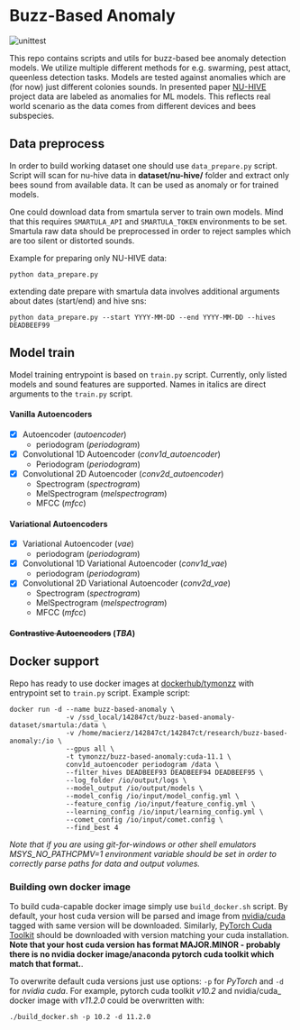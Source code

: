 # Buzz-Based Anomaly

![unittest](https://github.com/tymons/buzz-based-anomaly/actions/workflows/code-check-anaconda.yml/badge.svg)

This repo contains scripts and utils for buzz-based bee anomaly detection models. We utilize multiple different methods for e.g. swarming, pest attact, queenless detection tasks.
Models are tested against anomalies which are (for now) just different colonies sounds. In presented paper [NU-HIVE](https://zenodo.org/record/1321278) project data are labeled as anomalies for ML models. This reflects real world scenario
as the data comes from different devices and bees subspecies. 

## Data preprocess

In order to build working dataset one should use ```data_prepare.py``` script. Script will scan for nu-hive data in **dataset/nu-hive/** folder and extract only bees sound from available data.
It can be used as anomaly or for trained models.

One could download data from smartula server to train own models. Mind that this requires `SMARTULA_API` and `SMARTULA_TOKEN` environments to be set.
Smartula raw data should be preprocessed in order to reject samples which are too silent or distorted sounds.

Example for preparing only NU-HIVE data:
```shell
python data_prepare.py
```
extending date prepare with smartula data involves additional arguments about dates (start/end) and hive sns:
```shell
python data_prepare.py --start YYYY-MM-DD --end YYYY-MM-DD --hives DEADBEEF99
```
## Model train
Model training entrypoint is based on `train.py` script. Currently, only listed models and sound features are supported.
Names in italics are direct arguments to the `train.py` script.

#### Vanilla Autoencoders
- [x] Autoencoder (_autoencoder_)
  - periodogram (_periodogram_)
- [x] Convolutional 1D Autoencoder (_conv1d_autoencoder_)
  - Periodogram (_periodogram_)
- [x] Convolutional 2D Autoencoder (_conv2d_autoencoder_)
  - Spectrogram (_spectrogram_)
  - MelSpectrogram (_melspectrogram_)
  - MFCC (_mfcc_)

#### Variational Autoencoders
- [x] Variational Autoencoder (_vae_)
  - periodogram (_periodogram_)
- [x] Convolutional 1D Variational Autoencoder (_conv1d_vae_)
  - periodogram (_periodogram_)
- [x] Convolutional 2D Variational Autoencoder (_conv2d_vae_)
  - Spectrogram (_spectrogram_)
  - MelSpectrogram (_melspectrogram_)
  - MFCC (_mfcc_)
  
#### ~~Contrastive Autoencoders~~ (_TBA_)

## Docker support 

Repo has ready to use docker images at [dockerhub/tymonzz](https://hub.docker.com/repository/docker/tymonzz/buzz-based-anomaly)
with entrypoint set to `train.py` script. Example script: 

```shell
docker run -d --name buzz-based-anomaly \
              -v /ssd_local/142847ct/buzz-based-anomaly-dataset/smartula:/data \
              -v /home/macierz/142847ct/142847ct/research/buzz-based-anomaly:/io \
              --gpus all \
              -t tymonzz/buzz-based-anomaly:cuda-11.1 \
              conv1d_autoencoder periodogram /data \
              --filter_hives DEADBEEF93 DEADBEEF94 DEADBEEF95 \
              --log_folder /io/output/logs \
              --model_output /io/output/models \
              --model_config /io/input/model_config.yml \
              --feature_config /io/input/feature_config.yml \
              --learning_config /io/input/learning_config.yml \
              --comet_config /io/input/comet.config \
              --find_best 4
```

_Note that if you are using git-for-windows or other shell emulators MSYS_NO_PATHCPMV=1 environment variable should be set 
in order to correctly parse paths for data and output volumes._
### Building own docker image

To build cuda-capable docker image simply use `build_docker.sh` script. By default, your 
host cuda version will be parsed and image from [nvidia/cuda](https://hub.docker.com/r/nvidia/cuda) tagged with same version
will be downloaded. Similarly, [PyTorch Cuda Toolkit](https://pytorch.org/) should be downloaded with
version matching your cuda installation. **Note that your host cuda version has format MAJOR.MINOR - probably there is no nvidia docker image/anaconda pytorch cuda toolkit which match that format.**. 

To overwrite default cuda versions just use options: `-p` for _PyTorch_ and `-d` for _nvidia cuda_.
For example, pytorch cuda toolkit _v10.2_ and nvidia/cuda_ docker image with _v11.2.0_ could be overwritten with:

```shell
./build_docker.sh -p 10.2 -d 11.2.0
```

